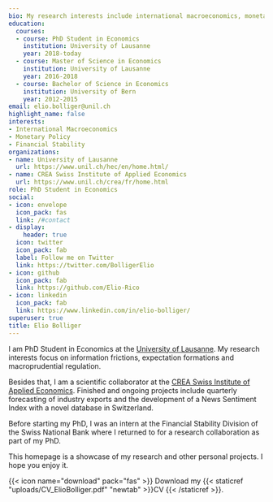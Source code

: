 ```yaml
---
bio: My research interests include international macroeconomics, monetary policy and financial stability.
education:
  courses:
  - course: PhD Student in Economics
    institution: University of Lausanne
    year: 2018-today
  - course: Master of Science in Economics
    institution: University of Lausanne
    year: 2016-2018
  - course: Bachelor of Science in Economics
    institution: University of Bern
    year: 2012-2015
email: elio.bolliger@unil.ch
highlight_name: false
interests:
- International Macroeconomics
- Monetary Policy
- Financial Stability
organizations:
- name: University of Lausanne
  url: https://www.unil.ch/hec/en/home.html/
- name: CREA Swiss Institute of Applied Economics
  url: https://www.unil.ch/crea/fr/home.html
role: PhD Student in Economics
social:
- icon: envelope
  icon_pack: fas
  link: /#contact
- display:
    header: true
  icon: twitter
  icon_pack: fab
  label: Follow me on Twitter
  link: https://twitter.com/BolligerElio
- icon: github
  icon_pack: fab
  link: https://github.com/Elio-Rico
- icon: linkedin
  icon_pack: fab
  link: https://www.linkedin.com/in/elio-bolliger/
superuser: true
title: Elio Bolliger
---
```


I am PhD Student in Economics at the [University of Lausanne](https://www.unil.ch/hec/en/home.html/). My research interests focus on information frictions, expectation formations and macroprudential regulation.

Besides that, I am a scientific collaborator at the [CREA Swiss Institute of Applied Economics](https://www.unil.ch/crea/fr/home.html). Finished and ongoing projects include quarterly forecasting of industry exports and the development of a News Sentiment Index with a novel database in Switzerland.

Before starting my PhD, I was an intern at the Financial Stability Division of the Swiss National Bank where I returned to for a research collaboration as part of my PhD.

This homepage is a showcase of my research and other personal projects. I hope you enjoy it.


{{< icon name="download" pack="fas" >}} Download my {{< staticref "uploads/CV_ElioBolliger.pdf" "newtab" >}}CV {{< /staticref >}}.
